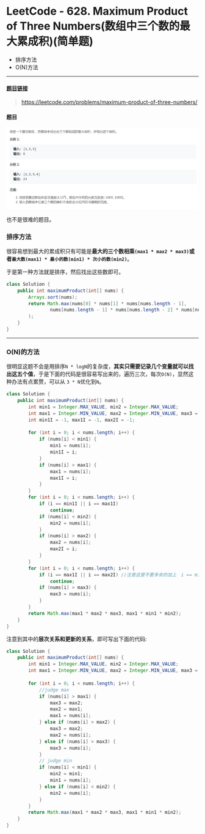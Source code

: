 # LeetCode - 628. Maximum Product of Three Numbers(数组中三个数的最大累成积)(简单题)
* 排序方法
* O(N)方法

***
#### [题目链接](https://leetcode.com/problems/maximum-product-of-three-numbers/)

> https://leetcode.com/problems/maximum-product-of-three-numbers/

#### 题目
![在这里插入图片描述](images/628_t.png)

也不是很难的题目。

### 排序方法

很容易想到最大的累成积只有可能是**最大的三个数相乘`(max1 * max2 * max3)`**或者**`最大数(max1) * 最小的数(min1) * 次小的数(min2)`**。

于是第一种方法就是排序，然后找出这些数即可。

```java
class Solution {
    public int maximumProduct(int[] nums) {
        Arrays.sort(nums);
        return Math.max(nums[0] * nums[1] * nums[nums.length - 1],
                nums[nums.length - 1] * nums[nums.length - 2] * nums[nums.length - 3]
        );
    }
}
```

***
### O(N)的方法
很明显这题不会是用排序`N * logN`的复杂度，**其实只需要记录几个变量就可以找出这五个值**，于是下面的代码是很容易写出来的，遍历三次，每次`O(N)`，显然这种办法有点累赘，可以从 `3 * N`优化到`N`。

```java
class Solution {
    public int maximumProduct(int[] nums) {
        int min1 = Integer.MAX_VALUE, min2 = Integer.MAX_VALUE;
        int max1 = Integer.MIN_VALUE, max2 = Integer.MIN_VALUE, max3 = Integer.MIN_VALUE;
        int min1I = -1, max1I = -1, max2I = -1;

        for (int i = 0; i < nums.length; i++) {
            if (nums[i] < min1) {
                min1 = nums[i];
                min1I = i;
            }
            if (nums[i] > max1) {
                max1 = nums[i];
                max1I = i;
            }
        }
        for (int i = 0; i < nums.length; i++) {
            if (i == min1I || i == max1I)
                continue;
            if (nums[i] < min2) {
                min2 = nums[i];
            }
            if (nums[i] > max2) {
                max2 = nums[i];
                max2I = i;
            }
        }
        for (int i = 0; i < nums.length; i++) {
            if (i == max1I || i == max2I) //注意这里不要多余的加上　i == min1I 不然出错
                continue;
            if (nums[i] > max3) {
                max3 = nums[i];
            }
        }
        return Math.max(max1 * max2 * max3, max1 * min1 * min2);
    }
}
```
注意到其中的**层次关系和更新的关系**，即可写出下面的代码: 

```java
class Solution {
    public int maximumProduct(int[] nums) {
        int min1 = Integer.MAX_VALUE, min2 = Integer.MAX_VALUE;
        int max1 = Integer.MIN_VALUE, max2 = Integer.MIN_VALUE, max3 = Integer.MIN_VALUE;

        for (int i = 0; i < nums.length; i++) {
            //judge max
            if (nums[i] > max1) {
                max3 = max2;
                max2 = max1;
                max1 = nums[i];
            } else if (nums[i] > max2) {
                max3 = max2;
                max2 = nums[i];
            } else if (nums[i] > max3) {
                max3 = nums[i];
            }
            // judge min
            if (nums[i] < min1) {
                min2 = min1;
                min1 = nums[i];
            } else if (nums[i] < min2) {
                min2 = nums[i];
            }
        }
        return Math.max(max1 * max2 * max3, max1 * min1 * min2);
    }
}
```


